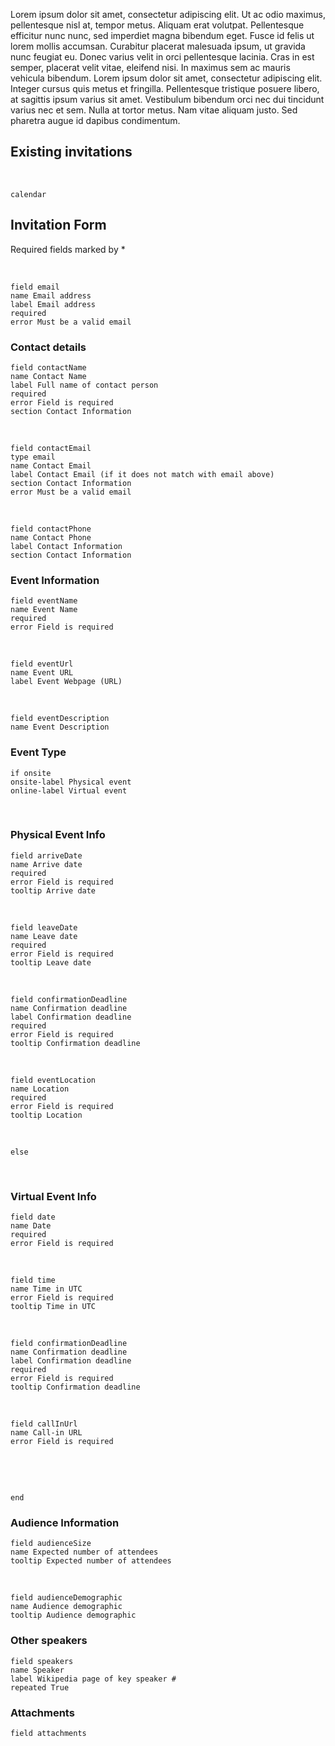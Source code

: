 Lorem ipsum dolor sit amet, consectetur adipiscing elit. Ut ac odio maximus, pellentesque nisl at, tempor metus. Aliquam erat volutpat. Pellentesque efficitur nunc nunc, sed imperdiet magna bibendum eget. Fusce id felis ut lorem mollis accumsan. Curabitur placerat malesuada ipsum, ut gravida nunc feugiat eu. Donec varius velit in orci pellentesque lacinia. Cras in est semper, placerat velit vitae, eleifend nisi. In maximus sem ac mauris vehicula bibendum. Lorem ipsum dolor sit amet, consectetur adipiscing elit. Integer cursus quis metus et fringilla. Pellentesque tristique posuere libero, at sagittis ipsum varius sit amet. Vestibulum bibendum orci nec dui tincidunt varius nec et sem. Nulla at tortor metus. Nam vitae aliquam justo. Sed pharetra augue id dapibus condimentum.


## Existing invitations

&shy;

    calendar

## Invitation Form

<span class="color-red">Required fields marked by \*</span>

&shy;

    field email
    name Email address
    label Email address
    required
    error Must be a valid email

### Contact details

    field contactName
    name Contact Name
    label Full name of contact person
    required
    error Field is required
    section Contact Information

&shy;

    field contactEmail
    type email
    name Contact Email
    label Contact Email (if it does not match with email above)
    section Contact Information
    error Must be a valid email

&shy;

    field contactPhone
    name Contact Phone
    label Contact Information
    section Contact Information

### Event Information

    field eventName
    name Event Name
    required
    error Field is required

&shy;

    field eventUrl
    name Event URL
    label Event Webpage (URL)

&shy;

    field eventDescription
    name Event Description

### Event Type

    if onsite
    onsite-label Physical event
    online-label Virtual event

&shy;

### Physical Event Info

    field arriveDate
    name Arrive date
    required
    error Field is required
    tooltip Arrive date

&shy;

    field leaveDate
    name Leave date
    required
    error Field is required
    tooltip Leave date

&shy;

    field confirmationDeadline
    name Confirmation deadline
    label Confirmation deadline
    required
    error Field is required
    tooltip Confirmation deadline

&shy;

    field eventLocation
    name Location
    required
    error Field is required
    tooltip Location

&shy;

    else

&shy;

### Virtual Event Info

    field date
    name Date
    required
    error Field is required

&shy;

    field time
    name Time in UTC
    error Field is required
    tooltip Time in UTC

&shy;

    field confirmationDeadline
    name Confirmation deadline
    label Confirmation deadline
    required
    error Field is required
    tooltip Confirmation deadline

&shy;

    field callInUrl
    name Call-in URL
    error Field is required

&shy;

&shy;

    end

### Audience Information

    field audienceSize
    name Expected number of attendees
    tooltip Expected number of attendees

&shy;

    field audienceDemographic
    name Audience demographic
    tooltip Audience demographic

### Other speakers

    field speakers
    name Speaker
    label Wikipedia page of key speaker #
    repeated True

### Attachments

    field attachments
